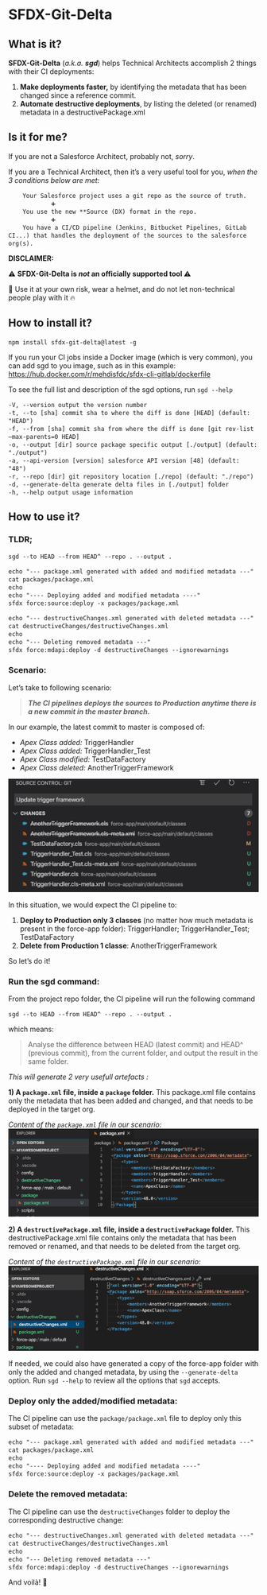 # SFDX-Git-Delta 

## What is it?

**SFDX-Git-Delta** (*a.k.a. **sgd***) helps Technical Architects accomplish 2 things with their CI deployments:

1. **Make deployments faster,** by identifying the metadata that has been changed since a reference commit.
2. **Automate destructive deployments**, by listing the deleted (or renamed) metadata in a destructivePackage.xml

## Is it for me?

If you are not a Salesforce Architect, probably not, _sorry_.

If you are a Technical Architect, then it’s a very useful tool for you, _when the 3 conditions below are met:_

        Your Salesforce project uses a git repo as the source of truth.
                ➕
        You use the new **Source (DX) format in the repo.
                ➕
        You have a CI/CD pipeline (Jenkins, Bitbucket Pipelines, GitLab CI...) that handles the deployment of the sources to the salesforce org(s).


**DISCLAIMER:**

⚠️ **SFDX-Git-Delta is _not_ an officially supported tool ⚠️**

👷 Use it at your own risk, wear a helmet, and do not let non-technical people play with it 🔥


## How to install it?

```
npm install sfdx-git-delta@latest -g
```

If you run your CI jobs inside a Docker image (which is very common), you can add sgd to you image, such as in this example: https://hub.docker.com/r/mehdisfdc/sfdx-cli-gitlab/dockerfile


To see the full list and description of the sgd options, run `sgd --help`

```
-V, --version output the version number
-t, --to [sha] commit sha to where the diff is done [HEAD] (default: "HEAD")
-f, --from [sha] commit sha from where the diff is done [git rev-list —max-parents=0 HEAD]
-o, --output [dir] source package specific output [./output] (default: "./output")
-a, --api-version [version] salesforce API version [48] (default: "48")
-r, --repo [dir] git repository location [./repo] (default: "./repo")
-d, --generate-delta generate delta files in [./output] folder
-h, --help output usage information
```



## How to use it?

### **TLDR;**

```
sgd --to HEAD --from HEAD^ --repo . --output .
```

```
echo "--- package.xml generated with added and modified metadata ---"
cat packages/package.xml
echo
echo "---- Deploying added and modified metadata ----"
sfdx force:source:deploy -x packages/package.xml
```

```
echo "--- destructiveChanges.xml generated with deleted metadata ---"
cat destructiveChanges/destructiveChanges.xml
echo
echo "--- Deleting removed metadata ---"     
sfdx force:mdapi:deploy -d destructiveChanges --ignorewarnings
```



### Scenario:

Let’s take to following scenario: 

> ***The CI pipelines deploys the sources to Production anytime there is a new commit in the master branch.***


In our example, the latest commit to master is composed of:
+ _Apex Class added:_ TriggerHandler
+ _Apex Class added:_ TriggerHandler_Test
+ _Apex Class modified:_ TestDataFactory
+ _Apex Class deleted:_ AnotherTriggerFramework

![commit](/img/example_commit.png)

In this situation, we would expect the CI pipeline to:

1. **Deploy to Production only 3 classes** (no matter how much metadata is present in the force-app folder): TriggerHandler; TriggerHandler_Test; TestDataFactory
2. **Delete from Production 1 classe**: AnotherTriggerFramework

So let’s do it!


### Run the sgd command:

From the project repo folder, the CI pipeline will run the following command

```
sgd --to HEAD --from HEAD^ --repo . --output .
```

which means:

> Analyse the difference between HEAD (latest commit) and HEAD^ (previous commit), from the current folder, and output the result in the same folder.


_This will generate 2 very usefull artefacts :_

**1) A `package.xml` file, inside a `package` folder.** This package.xml file contains only the metadata that has been added and changed, and that needs to be deployed in the target org.

*Content of the `package.xml` file in our scenario:*
![package](/img/example_package.png)

**2) A `destructivePackage.xml` file, inside a `destructivePackage` folder.** This destructivePackage.xml file contains only the metadata that has been removed or renamed, and that needs to be deleted from the target org.

*Content of the `destructivePackage.xml` file in our scenario:*
![destructivePackage](/img/example_destructiveChange.png)

If needed, we could also have generated a copy of the force-app folder with only the added and changed metadata, by using the `--generate-delta` option. Run `sgd --help` to review all the options that `sgd` accepts.



### Deploy only the added/modified metadata:

The CI pipeline can use the `package/package.xml` file to deploy only this subset of metadata:

```
echo "--- package.xml generated with added and modified metadata ---"
cat packages/package.xml
echo
echo "---- Deploying added and modified metadata ----"
sfdx force:source:deploy -x packages/package.xml
```



### Delete the removed metadata:

The CI pipeline can use the `destructiveChanges` folder to deploy the corresponding destructive change:

```
echo "--- destructiveChanges.xml generated with deleted metadata ---"
cat destructiveChanges/destructiveChanges.xml
echo
echo "--- Deleting removed metadata ---"     
sfdx force:mdapi:deploy -d destructiveChanges --ignorewarnings
```


And voilà! 🥳